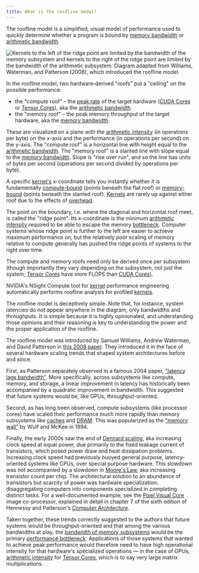 ```yaml
---
title: What is the roofline model?
---
```


The roofline model is a simplified, visual model of performance used to quickly
determine whether a program is bound by
[memory bandwidth](/gpu-glossary/perf/memory-bandwidth) or
[arithmetic bandwidth](/gpu-glossary/perf/arithmetic-bandwidth).

![[Kernels](/gpu-glossary/device-software/kernel) to the left of the ridge point are [limited by the bandwidth of the memory subsystem](/gpu-glossary/perf/memory-bound) and [kernels](/gpu-glossary/device-software/kernel) to the right of the ridge point are [limited by the bandwidth of the arithmetic subsystem](/gpu-glossary/perf/compute-bound). Diagram adapted from [Williams, Waterman, and Patterson (2008)](https://people.eecs.berkeley.edu/~kubitron/cs252/handouts/papers/RooflineVyNoYellow.pdf), which introduced the roofline model.](themed-image://roofline-model.svg)

In the roofline model, two hardware‑derived "roofs" put a "ceiling" on the
possible performance:

- the "compute roof" – the [peak rate](/gpu-glossary/perf/peak-rate) of the
  target hardware
  ([CUDA Cores](/gpu-glossary/device-hardware/cuda-core) or
  [Tensor Cores](/gpu-glossary/device-hardware/tensor-core)), aka the
  [arithmetic bandwidth](/gpu-glossary/perf/arithmetic-bandwidth)
- the "memory roof" – the peak memory throughput of the target hardware, aka the
  [memory bandwidth](/gpu-glossary/perf/memory-bandwidth).

These are visualized on a plane with the
[arithmetic intensity](/gpu-glossary/perf/arithmetic-intensity) (in operations
per byte) on the x-axis and the performance (in operations per second) on the
y-axis. The "compute roof" is a horizontal line with height equal to the
[arithmetic bandwidth](/gpu-glossary/perf/arithmetic-bandwidth). The "memory
roof" is a slanted line with slope equal to the
[memory bandwidth](/gpu-glossary/perf/memory-bandwidth). Slope is "rise over
run", and so the line has units of bytes per second (operations per second
divided by operations per byte).

A specific [kernel's](/gpu-glossary/device-software/kernel) x-coordinate tells
you instantly whether it is fundamentally
[compute-bound](/gpu-glossary/perf/compute-bound) (points beneath the flat roof)
or [memory-bound](/gpu-glossary/perf/memory-bound) (points beneath the slanted
roof). [Kernels](/gpu-glossary/device-software/kernel) are rarely up against
either roof due to the effects of [overhead](/gpu-glossary/perf/overhead).

The point on the boundary, i.e. where the diagonal and horizontal roof meet, is
called the "ridge point". Its x-coordinate is the minimum
[arithmetic intensity](/gpu-glossary/perf/arithmetic-intensity) required to be
able to escape the memory
[bottleneck](/gpu-glossary/perf/performance-bottleneck). Computer systems whose
ridge point is further to the left are easier to achieve maximum performance on,
but the relatively poor scaling of memory relative to compute generally has
pushed the ridge points of systems to the right over time.

The compute and memory roofs need only be derived once per subsystem (though
importantly they vary depending on the subsystem, not just the system;
[Tensor Cores](/gpu-glossary/device-hardware/tensor-core) have more FLOPS than
[CUDA Cores](/gpu-glossary/device-hardware/cuda-core)).

NVIDIA's NSight Compute tool for [kernel](/gpu-glossary/device-software/kernel)
performance engineering automatically performs roofline analysis for profiled
[kernels](/gpu-glossary/device-software/kernel).

The roofline model is deceptively simple. Note that, for instance, system
latencies do not appear anywhere in the diagram, only bandwidths and
throughputs. It is simple because it is highly opinionated, and understanding
those opinions and their reasoning is key to understanding the power and the
proper application of the roofline.

The roofline model was introduced by Samuel Williams, Andrew Waterman, and David
Patterson in
[this 2008 paper](https://people.eecs.berkeley.edu/~kubitron/cs252/handouts/papers/RooflineVyNoYellow.pdf).
They introduced it in the face of several hardware scaling trends that shaped
system architectures before and since.

First, as Patterson separately observed in a famous 2004 paper,
["latency lags bandwidth"](https://dl.acm.org/doi/pdf/10.1145/1022594.1022596).
More specifically, across subsystems like compute, memory, and storage, a linear
improvement in latency has historically been accompanied by a quadratic
improvement in bandwidth. This suggested that future systems would be, like
GPUs, throughput-oriented.

Second, as has long been observed, compute subsystems (like processor cores)
have scaled their performance much more rapidly than memory subsystems like
[caches](/gpu-glossary/device-hardware/l1-data-cache) and
[DRAM](/gpu-glossary/device-hardware/gpu-ram). This was popularized as the
["memory wall"](https://www.eecs.ucf.edu/~lboloni/Teaching/EEL5708_2006/slides/wulf94.pdf)
by Wulf and McKee in 1994.

Finally, the early 2000s saw the end of
[Dennard scaling](https://en.wikipedia.org/wiki/Dennard_scaling), aka increasing
clock speed at equal power, due primarily to the fixed leakage current of
transistors, which posed power draw and heat dissipation problems. Increasing
clock speed had previously buoyed general purpose, latency-oriented systems like
CPUs, over special purpose hardware. This slowdown was not accompanied by a
slowdown in [Moore's Law](https://en.wikipedia.org/wiki/Moore%27s_law), aka
increasing transistor count per chip. The architectural solution to an abundance
of transistors but scarcity of power was hardware specialization: disaggregating
computers into components specialized in completing distinct tasks. For a
well-documented example, see the
[Pixel Visual Core](https://blog.google/products/pixel/pixel-visual-core-image-processing-and-machine-learning-pixel-2/)
image co-processor, explained in detail in chapter 7 of the sixth edition of
Hennessy and Patterson's
[_Computer Architecture_](https://archive.org/details/computerarchitectureaquantitativeapproach6thedition/page/n13/mode/2up).

Taken together, these trends correctly suggested to the authors that future
systems would be throughput-oriented and that among the various bandwidths at
play, the [bandwidth of memory subsystems](/gpu-glossary/perf/memory-bandwidth)
would be the primary
[performance bottleneck](/gpu-glossary/perf/performance-bottleneck).
Applications of those systems that wanted to achieve peak performance would
therefore need to have high operational intensity for that hardware's
specialized operations — in the case of GPUs,
[arithmetic intensity](/gpu-glossary/perf/arithmetic-intensity) for
[Tensor Cores](/gpu-glossary/device-hardware/tensor-core), which is to say very large
matrix multiplications.
